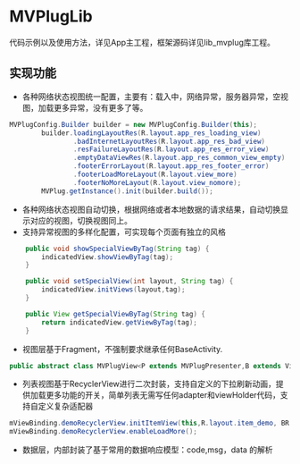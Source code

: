 # MVPlugLib
代码示例以及使用方法，详见App主工程，框架源码详见lib_mvplug库工程。

## 实现功能
* 各种网络状态视图统一配置，主要有：载入中，网络异常，服务器异常，空视图，加载更多异常，没有更多了等。
``` java
MVPlugConfig.Builder builder = new MVPlugConfig.Builder(this);
        builder.loadingLayoutRes(R.layout.app_res_loading_view)
                .badInternetLayoutRes(R.layout.app_res_bad_view)
                .resFailureLayoutRes(R.layout.app_res_error_view)
                .emptyDataViewRes(R.layout.app_res_common_view_empty)
                .footerErrorLayout(R.layout.app_res_footer_error)
                .footerLoadMoreLayout(R.layout.view_more)
                .footerNoMoreLayout(R.layout.view_nomore);
        MVPlug.getInstance().init(builder.build());
```
* 各种网络状态视图自动切换，根据网络或者本地数据的请求结果，自动切换显示对应的视图，切换视图同上。
* 支持异常视图的多样化配置，可实现每个页面有独立的风格
``` java
    public void showSpecialViewByTag(String tag) {
        indicatedView.showViewByTag(tag);
    }

    public void setSpecialView(int layout, String tag) {
        indicatedView.initViews(layout,tag);
    }

    public View getSpecialViewByTag(String tag) {
        return indicatedView.getViewByTag(tag);
    }
```

* 视图层基于Fragment，不强制要求继承任何BaseActivity.
``` java
public abstract class MVPlugView<P extends MVPlugPresenter,B extends ViewDataBinding> extends Fragment
```

* 列表视图基于RecyclerView进行二次封装，支持自定义的下拉刷新动画，提供加载更多功能的开关，简单列表无需写任何adapter和viewHolder代码，支持自定义复杂适配器
``` java
mViewBinding.demoRecyclerView.initItemView(this,R.layout.item_demo, BR.item);
mViewBinding.demoRecyclerView.enableLoadMore();
```
* 数据层，内部封装了基于常用的数据响应模型：code,msg，data 的解析
